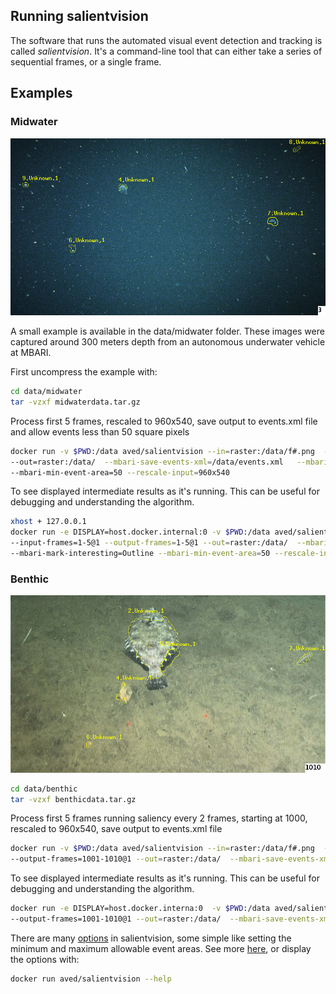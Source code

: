 ## Running salientvision

The software that runs the automated visual event detection and tracking is called *salientvision*.
It's a command-line tool that can either take a series of sequential frames, or a single frame.

 
## Examples


### Midwater 
![Midwater results](img/midwaterresults000003.jpg)

A small example is available in the data/midwater folder. These images were captured around 300 meters depth from 
an autonomous underwater vehicle at MBARI.  

First uncompress the example with:
 
```bash 
cd data/midwater
tar -vzxf midwaterdata.tar.gz
```
Process first 5 frames, rescaled to 960x540,  save output to events.xml file and allow events less than 50 square pixels
```bash 
docker run -v $PWD:/data aved/salientvision --in=raster:/data/f#.png  --input-frames=1-5@1 --output-frames=1-5@1 \
--out=raster:/data/  --mbari-save-events-xml=/data/events.xml   --mbari-mark-interesting=Outline \
--mbari-min-event-area=50 --rescale-input=960x540
```



To see displayed intermediate results as it's running. This can be useful for debugging and understanding the algorithm.
```bash 
xhost + 127.0.0.1
docker run -e DISPLAY=host.docker.internal:0 -v $PWD:/data aved/salientvision --in=raster:/data/f#.png \
--input-frames=1-5@1 --output-frames=1-5@1 --out=raster:/data/  --mbari-save-events-xml=/data/events.xml \
--mbari-mark-interesting=Outline --mbari-min-event-area=50 --rescale-input=960x540 --mbari-display-results --mbari-rescale-display=640x480
```
  
### Benthic

![Benthic results](img/benthicresults001010.jpg)
```bash 
cd data/benthic
tar -vzxf benthicdata.tar.gz
```
Process first 5 frames running saliency every 2 frames, starting at 1000, rescaled to 960x540,  save output to events.xml file 
```bash 
docker run -v $PWD:/data aved/salientvision --in=raster:/data/f#.png  --input-frames=1001-1010@1 \
--output-frames=1001-1010@1 --out=raster:/data/  --mbari-save-events-xml=/data/events.xml  --rescale-input=960x540
```

To see displayed intermediate results as it's running. This can be useful for debugging and understanding the algorithm.
```bash 
docker run -e DISPLAY=host.docker.interna:0  -v $PWD:/data aved/salientvision --in=raster:/data/f#.png  --input-frames=1001-1010@1 \
--output-frames=1001-1010@1 --out=raster:/data/  --mbari-save-events-xml=/data/events.xml -rescale-input=960x540
``` 

There are many [options](doc/SALIENTVISIONOPTS.md) in salientvision, some simple like setting the minimum and maximum allowable event areas.  See more [here](OPTIONS.md), or display the options with:

 ```bash 
docker run aved/salientvision --help
```
